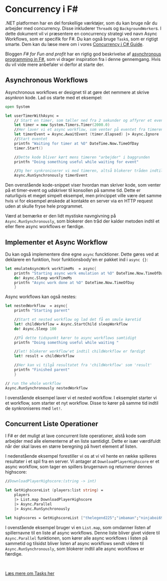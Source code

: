 # Concurrency i F#

.NET platformen har en del forskellige værktøjer, som du kan bruge når du arbejder med concurrency. Disse inkluderer `Thread`s og `BackgroundWorker`s. I dette dokument vil vi præsentere en concurrency strategi ved navn Async Workflows, som er specifik for F#. Du kan også bruge `Task`s, som er rigtigt smarte. Dem kan du læse mere om i vores [Concurrency i C# Guide](csharp-concurrency.md).

Bloggen _F# for Fun and profit_ har en rigtig god beskrivelse af [asynchronous programming in F#](https://fsharpforfunandprofit.com/posts/concurrency-async-and-parallel/), som vi drager inspiration fra i denne gennemgang. Hvis du vil vide mere anbefaler vi derfor at starte der.

## Asynchronous Workflows

Asynchronous workflows er designet til at gøre det nemmere at skrive asynkron kode. Lad os starte med et eksempel:

```fsharp
open System

let userTimerWithAsync =
    // Start en timer, som tæller ned fra 2 sekunder og affyrer et event når den når 0
    let timer = new System.Timers.Timer(2000.0)
    //Her laver vi et async workflow, som venter på eventet fra timeren og med handleren Async.Ignore
    let timerEvent = Async.AwaitEvent (timer.Elapsed) |> Async.Ignore
    //Start eventet
    printfn "Waiting for timer at %O" DateTime.Now.TimeOfDay
    timer.Start()

    //Dette kode bliver kørt mens timeren "arbejder" i baggrunden
    printfn "Doing something useful while waiting for event"

    //Og her synkroniserer vi med timeren, altså blokerer tråden indtil timeren når 0
    Async.RunSynchronously timerEvent
```

Den ovenstående kode-snippet viser hvordan man skriver kode, som venter på et timer-event og udskriver til konsollen på samme tid. Dette er naturligvis et meget simpelt eksempel, men princippet ville være det samme hvis vi for eksempel ønskede at kontakte en server via en HTTP request uden at skulle fryse hele programmet.

Værd at bemærke er den lidt mystiske navngivning på `Async.RunSynchronously`, som blokerer den tråd der kalder metoden indtil et eller flere async workflows er færdige.

## Implementer et Async Workflow
Du kan også implementere dine egne `async` funcktioner. Dette gøres ved at deklarere en funktion, hvor funktionsbody'en er pakket ind i `async {}`:
```fsharp
let emulateAsyncWork workTimeMs  = async{
    printfn "Starting async work emulation at %O" DateTime.Now.TimeOfDay
    do! Async.Sleep workTimeMs
    printfn "Async work done at %O" DateTime.Now.TimeOfDay
    }
```

Async workflows kan også nestes:
```fsharp
let nestedWorkflow  = async{
    printfn "Starting parent"

    //Start et nested workflow og lad det få en smule køretid
    let! childWorkflow = Async.StartChild sleepWorkflow
    do! Async.Sleep 100

    //På dette tidspunkt kører to async workflows samtidigt
    printfn "Doing something useful while waiting "

    //let! blokerer workflow'et indtil childWorkflow er færdigt
    let! result = childWorkflow

    //Her kan vi tilgå resultatet fra 'childWorkflow' som 'result'
    printfn "Finished parent" 
    }

// run the whole workflow
Async.RunSynchronously nestedWorkflow
```
I ovenstående eksempel laver vi et nested workflow. I eksemplet starter vi et workflow, som starter et nyt workflow. Disse to kører på samme tid indtil de synkroniseres med `let!`.

## Concurrent Liste Operationer
I F# er det muligt at lave concurrent liste operationer, alstå kode som arbejder med alle elementerne af en liste samtidigt. Dette er især værdifuldt når der skal laves en større beregning på hvert element af listen.

I nedenstående eksempel forestiller vi os at vi vil hente en række spilleres resultater i et spil fra en server. Vi antager at `DownloadPlayerHighscore` er et async workflow, som tager en spillers brugernavn og returnerer dennes highscore:

```fsharp
//DownloadPlayerHighscore:(string -> int)

let GetHighscoreList (players:list string) = 
    players
    |> List.map DownloadPlayerHighscore
    |> Async.Parallel
    |> Async.RunSynchronously

let highscores = GetHighscoreList ["thelegend225";"imbaman";"ninjaboi69"]
```

I ovenstående eksempel bruger vi en `List.map`, som omdanner listen af spillernavne til en liste af async workflows. Denne liste bliver givet videre til `Async.Parallel` funktionen, som kører alle async workflows i listen på sammetid og tilsidst bliver listen af async workflows sendt videre til `Async.RunSynchronously`, som blokerer indtil alle async workflows er færdige.

<br />

[Læs mere om Tasks her](https://docs.microsoft.com/en-us/dotnet/api/system.threading.tasks.task?view=netstandard-2.0)
